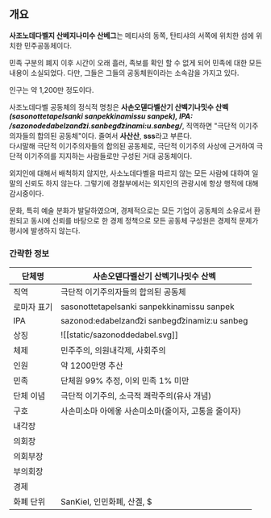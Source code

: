 ## 개요
**사조노데다벨지 산베지나미수 산베그**는 메티샤의 동쪽, 탄티샤의 서쪽에 위치한 섬에 위치한 민주공동체이다.

민족 구분의 폐지 이후 시간이 오래 흘러, 족보를 확인 할 수 없게 되어 민족에 대한 모든 내용이 소실되었다. 다만, 그들은 그들의 공동체원이라는 소속감을 가지고 있다.

인구는 약 1,200만 정도이다.

사조노데다벨 공동체의 정식적 명칭은 **사손오덷다벨산기 산벡기나밋수 산벡** ***(sasonottetapelsanki sanpekkinamissu sanpek), IPA: /sazonodedabelzand͡zi.sanbegd͡zinami:u.sanbeg/***, 직역하면 "극단적 이기주의자들의 합의된 공동체"이다. 줄여서 **사산산**, **sss**라고 부른다.  
다시말해 극단적 이기주의자들의 합의된 공동체로, 극단적 이기주의 사상에 근거하여 극단적 이기주의를 지지하는 사람들로만 구성된 거대 공동체이다.

외지인에 대해서 배척하지 않지만, 사소노데다벨을 따르지 않는 모든 사람에 대하여 일말의 신뢰도 하지 않는다. 그렇기에 경찰부에서는 외지인의 관광시에 항상 행적에 대해 감시중이다.

문화, 특히 예술 분화가 발달하였으며, 경제적으로는 모든 기업이 공동체의 소유로서 환원되고 동시에 신뢰를 바탕으로 한 경제 정책으로 모든 공동체 구성원은 경제적 문제가 평시에 발생하지 않는다.

### 간략한 정보

| 단체명    | 사손오덷다벨산기 산벡기나밋수 산벡                             |
| ------ | ---------------------------------------------- |
| 직역     | 극단적 이기주의자들의 합의된 공동체                            |
| 로마자 표기 | sasonottetapelsanki sanpekkinamissu sanpek     |
| IPA    | sazonod:edabelzand͡zi sanbegd͡zinamiz:u sanbeg |
| 상징     | ![[static/sazonoddedabel.svg]]                 |
| 체제     | 민주주의, 의원내각제, 사회주의                              |
| 인원     | 약 1200만명 추산                                    |
| 민족     | 단체원 99% 추정, 이외 민족 1% 미만                        |
| 단체 이념  | 극단적 이기주의, 소극적 쾌락주의(유사 개념)                      |
| 구호     | 사손미소마 아에옿 사손미소마(줄이자, 고통을 줄이자)                  |
| 내각장    |                                                |
| 의회장    |                                                |
| 의회부장   |                                                |
| 부의회장   |                                                |
| 경제     |                                                |
| 화폐 단위  | SanKiel, 인민화폐, 산곌, $                           |


